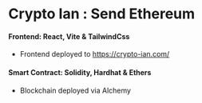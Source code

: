 # Crypto Ian : Send Ethereum

 
#### Frontend: React, Vite & TailwindCss
- Frontend deployed to https://crypto-ian.com/


#### Smart Contract: Solidity, Hardhat & Ethers
- Blockchain deployed via Alchemy
